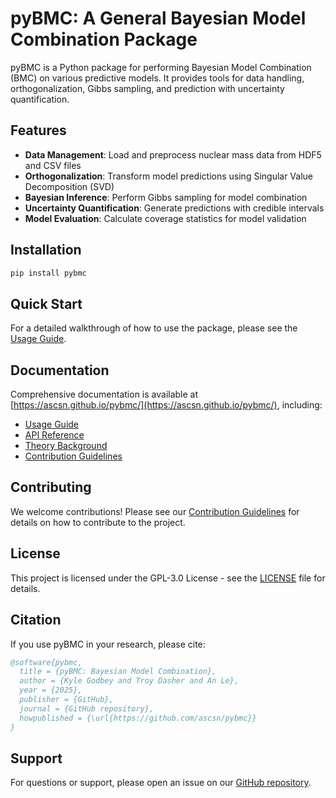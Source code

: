 # pyBMC: A General Bayesian Model Combination Package

pyBMC is a Python package for performing Bayesian Model Combination (BMC) on various predictive models. It provides tools for data handling, orthogonalization, Gibbs sampling, and prediction with uncertainty quantification.

## Features

- **Data Management**: Load and preprocess nuclear mass data from HDF5 and CSV files
- **Orthogonalization**: Transform model predictions using Singular Value Decomposition (SVD)
- **Bayesian Inference**: Perform Gibbs sampling for model combination
- **Uncertainty Quantification**: Generate predictions with credible intervals
- **Model Evaluation**: Calculate coverage statistics for model validation

## Installation

```bash
pip install pybmc
```

## Quick Start

For a detailed walkthrough of how to use the package, please see the [Usage Guide](docs/usage.md).

## Documentation

Comprehensive documentation is available at [https://ascsn.github.io/pybmc/](https://ascsn.github.io/pybmc/), including:

- [Usage Guide](docs/usage.md)
- [API Reference](docs/api_reference.md)
- [Theory Background](docs/theory.md)
- [Contribution Guidelines](docs/CONTRIBUTING.md)

## Contributing

We welcome contributions! Please see our [Contribution Guidelines](docs/CONTRIBUTING.md) for details on how to contribute to the project.

## License

This project is licensed under the GPL-3.0 License - see the [LICENSE](LICENSE) file for details.

## Citation

If you use pyBMC in your research, please cite:

```bibtex
@software{pybmc,
  title = {pyBMC: Bayesian Model Combination},
  author = {Kyle Godbey and Troy Dasher and An Le},
  year = {2025},
  publisher = {GitHub},
  journal = {GitHub repository},
  howpublished = {\url{https://github.com/ascsn/pybmc}}
}
```

## Support

For questions or support, please open an issue on our [GitHub repository](https://github.com/ascsn/pybmc/issues).
